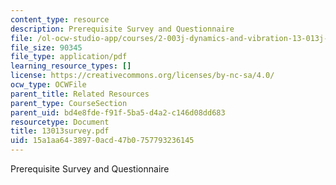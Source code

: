 ```yaml
---
content_type: resource
description: Prerequisite Survey and Questionnaire
file: /ol-ocw-studio-app/courses/2-003j-dynamics-and-vibration-13-013j-fall-2002/15a1aa6438970acd47b0757793236145_13013survey.pdf
file_size: 90345
file_type: application/pdf
learning_resource_types: []
license: https://creativecommons.org/licenses/by-nc-sa/4.0/
ocw_type: OCWFile
parent_title: Related Resources
parent_type: CourseSection
parent_uid: bd4e8fde-f91f-5ba5-d4a2-c146d08dd683
resourcetype: Document
title: 13013survey.pdf
uid: 15a1aa64-3897-0acd-47b0-757793236145
---
```

Prerequisite Survey and Questionnaire